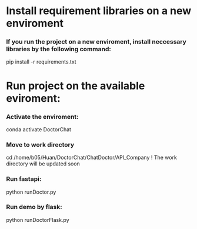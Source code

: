# Install requirement libraries on a new enviroment
### If you run the project on a new enviroment, install neccessary libraries by the following command:
pip install -r requirements.txt

# Run project on the available eviroment:
### Activate the enviroment:
conda activate DoctorChat

### Move to work directory
cd /home/b05/Huan/DoctorChat/ChatDoctor/API_Company
! The work directory will be updated soon

### Run fastapi:
python runDoctor.py

### Run demo by flask:
python runDoctorFlask.py

